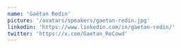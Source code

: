 ```yaml
---
name: 'Gaëtan Redin'
picture: '/avatars/speakers/gaetan-redin.jpg'
linkedin: 'https://www.linkedin.com/in/gaetan-redin/'
twitter: 'https://x.com/Gaetan_ReCowd'
---
```

